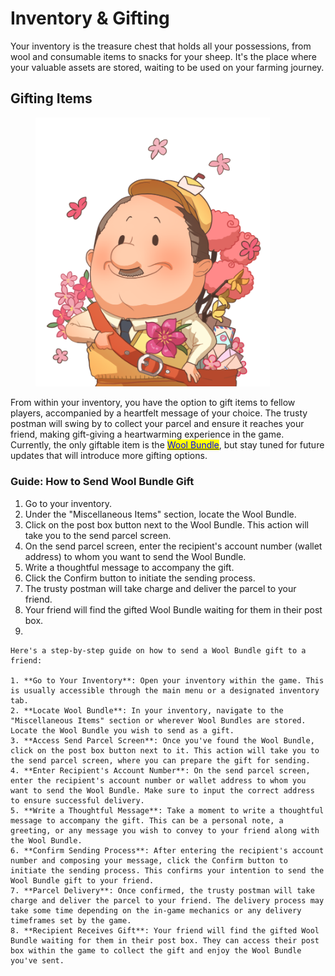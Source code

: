 # Inventory & Gifting

Your inventory is the treasure chest that holds all your possessions, from wool and consumable items to snacks for your sheep. It's the place where your valuable assets are stored, waiting to be used on your farming journey.

##

## Gifting Items

<figure><img src="../.gitbook/assets/ch_deliver_spring.png" alt="" width="375"><figcaption></figcaption></figure>

From within your inventory, you have the option to gift items to fellow players, accompanied by a heartfelt message of your choice. The trusty postman will swing by to collect your parcel and ensure it reaches your friend, making gift-giving a heartwarming experience in the game. Currently, the only giftable item is the [<mark style="color:blue;">Wool Bundle</mark>](consumable-items.md), but stay tuned for future updates that will introduce more gifting options.



### **Guide: How to Send Wool Bundle Gift**

1. Go to your inventory.
2. Under the "Miscellaneous Items" section, locate the Wool Bundle.
3. Click on the post box button next to the Wool Bundle. This action will take you to the send parcel screen.
4. On the send parcel screen, enter the recipient's account number (wallet address) to whom you want to send the Wool Bundle.
5. Write a thoughtful message to accompany the gift.
6. Click the Confirm button to initiate the sending process.
7. The trusty postman will take charge and deliver the parcel to your friend.
8. Your friend will find the gifted Wool Bundle waiting for them in their post box.
9.

    Here's a step-by-step guide on how to send a Wool Bundle gift to a friend:

    1. **Go to Your Inventory**: Open your inventory within the game. This is usually accessible through the main menu or a designated inventory tab.
    2. **Locate Wool Bundle**: In your inventory, navigate to the "Miscellaneous Items" section or wherever Wool Bundles are stored. Locate the Wool Bundle you wish to send as a gift.
    3. **Access Send Parcel Screen**: Once you've found the Wool Bundle, click on the post box button next to it. This action will take you to the send parcel screen, where you can prepare the gift for sending.
    4. **Enter Recipient's Account Number**: On the send parcel screen, enter the recipient's account number or wallet address to whom you want to send the Wool Bundle. Make sure to input the correct address to ensure successful delivery.
    5. **Write a Thoughtful Message**: Take a moment to write a thoughtful message to accompany the gift. This can be a personal note, a greeting, or any message you wish to convey to your friend along with the Wool Bundle.
    6. **Confirm Sending Process**: After entering the recipient's account number and composing your message, click the Confirm button to initiate the sending process. This confirms your intention to send the Wool Bundle gift to your friend.
    7. **Parcel Delivery**: Once confirmed, the trusty postman will take charge and deliver the parcel to your friend. The delivery process may take some time depending on the in-game mechanics or any delivery timeframes set by the game.
    8. **Recipient Receives Gift**: Your friend will find the gifted Wool Bundle waiting for them in their post box. They can access their post box within the game to collect the gift and enjoy the Wool Bundle you've sent.
